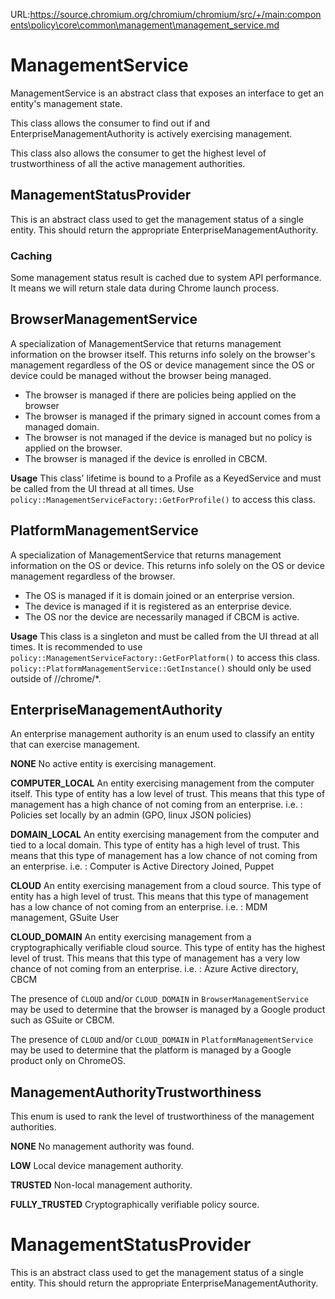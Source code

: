 URL:https://source.chromium.org/chromium/chromium/src/+/main:components\policy\core\common\management\management_service.md
# ManagementService

ManagementService is an abstract class that exposes an interface to get an
entity's management state.

This class allows the consumer to find out if and EnterpriseManagementAuthority
is actively exercising management.

This class also allows the consumer to get the highest level of
trustworthiness of all the active management authorities.

## ManagementStatusProvider
This is an abstract class used to get the management status of a single entity.
This should return the appropriate EnterpriseManagementAuthority.

### Caching

Some management status result is cached due to system API performance. It means we will return stale data during Chrome launch process.

## BrowserManagementService

A specialization of ManagementService that returns management information on the
browser itself. This returns info solely on the browser's management regardless
of the OS or device management since the OS or device could be managed without
the browser being managed.
- The browser is managed if there are policies being applied on the browser
- The browser is managed if the primary signed in account comes from a managed
domain.
- The browser is not managed if the device is managed but no policy is applied
 on the browser.
- The browser is managed if the device is enrolled in CBCM.

**Usage** This class' lifetime is bound to a Profile as a KeyedService and must
be called from the UI thread at all times.
Use `policy::ManagementServiceFactory::GetForProfile()` to access this class.

## PlatformManagementService

A specialization of ManagementService that returns management information on the
OS or device. This returns info solely on the OS or device management regardless
of the browser.
- The OS is managed if it is domain joined or an enterprise version.
- The device is managed if it is registered as an enterprise device.
- The OS nor the device are necessarily managed if CBCM is active.

**Usage** This class is a singleton and must be called from the
UI thread at all times. It is recommended to use
`policy::ManagementServiceFactory::GetForPlatform()` to access this class.
`policy::PlatformManagementService::GetInstance()` should only be used outside of
 //chrome/*.

## EnterpriseManagementAuthority

An enterprise management authority is an enum used to classify an entity that
can exercise management.

**NONE** No active entity is exercising management.

**COMPUTER_LOCAL** An entity exercising management from the computer itself.
This type of entity has a low level of trust. This means that this type of
management has a high chance of not coming from an enterprise.
i.e. : Policies set locally by an admin (GPO, linux JSON policies)

**DOMAIN_LOCAL** An entity exercising management from the computer and tied to
a local domain. This type of entity has a high level of trust. This means that
this type of management has a low chance of not coming from an enterprise.
i.e. : Computer is Active Directory Joined, Puppet

**CLOUD** An entity exercising management from a cloud source.
This type of entity has a high level of trust. This means that this type of
management has a low chance of not coming from an enterprise.
i.e. : MDM management, GSuite User

**CLOUD_DOMAIN** An entity exercising management from a cryptographically
verifiable cloud source. This type of entity has the highest level of trust.
This means that this type of management has a very low chance of not coming from
an enterprise.
i.e. : Azure Active directory, CBCM

The presence of `CLOUD` and/or `CLOUD_DOMAIN` in `BrowserManagementService` may
be used to determine that the browser is managed by a Google product such as
GSuite or CBCM.

The presence of `CLOUD` and/or `CLOUD_DOMAIN` in `PlatformManagementService` may
be used to determine that the platform is managed by a Google product only on
ChromeOS.

## ManagementAuthorityTrustworthiness

This enum is used to rank the level of trustworthiness of the
management authorities.

**NONE** No management authority was found.

**LOW** Local device management authority.

**TRUSTED** Non-local management authority.

**FULLY_TRUSTED** Cryptographically verifiable policy source.

# ManagementStatusProvider
This is an abstract class used to get the management status of a single entity.
This should return the appropriate EnterpriseManagementAuthority.